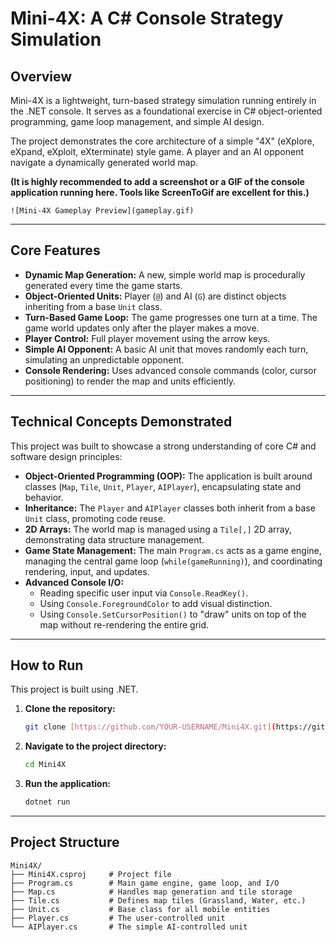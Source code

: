 # Mini-4X: A C# Console Strategy Simulation

## Overview

Mini-4X is a lightweight, turn-based strategy simulation running entirely in the .NET console. It serves as a foundational exercise in C# object-oriented programming, game loop management, and simple AI design.

The project demonstrates the core architecture of a simple "4X" (eXplore, eXpand, eXploit, eXterminate) style game. A player and an AI opponent navigate a dynamically generated world map.

**(It is highly recommended to add a screenshot or a GIF of the console application running here. Tools like ScreenToGif are excellent for this.)**

`![Mini-4X Gameplay Preview](gameplay.gif)`

---

## Core Features

* **Dynamic Map Generation:** A new, simple world map is procedurally generated every time the game starts.
* **Object-Oriented Units:** Player (`@`) and AI (`G`) are distinct objects inheriting from a base `Unit` class.
* **Turn-Based Game Loop:** The game progresses one turn at a time. The game world updates only after the player makes a move.
* **Player Control:** Full player movement using the arrow keys.
* **Simple AI Opponent:** A basic AI unit that moves randomly each turn, simulating an unpredictable opponent.
* **Console Rendering:** Uses advanced console commands (color, cursor positioning) to render the map and units efficiently.

---

## Technical Concepts Demonstrated

This project was built to showcase a strong understanding of core C# and software design principles:

* **Object-Oriented Programming (OOP):** The application is built around classes (`Map`, `Tile`, `Unit`, `Player`, `AIPlayer`), encapsulating state and behavior.
* **Inheritance:** The `Player` and `AIPlayer` classes both inherit from a base `Unit` class, promoting code reuse.
* **2D Arrays:** The world map is managed using a `Tile[,]` 2D array, demonstrating data structure management.
* **Game State Management:** The main `Program.cs` acts as a game engine, managing the central game loop (`while(gameRunning)`), and coordinating rendering, input, and updates.
* **Advanced Console I/O:**
    * Reading specific user input via `Console.ReadKey()`.
    * Using `Console.ForegroundColor` to add visual distinction.
    * Using `Console.SetCursorPosition()` to "draw" units on top of the map without re-rendering the entire grid.

---

## How to Run

This project is built using .NET.

1.  **Clone the repository:**
    ```sh
    git clone [https://github.com/YOUR-USERNAME/Mini4X.git](https://github.com/YOUR-USERNAME/Mini4X.git)
    ```

2.  **Navigate to the project directory:**
    ```sh
    cd Mini4X
    ```

3.  **Run the application:**
    ```sh
    dotnet run
    ```

---

## Project Structure

```
Mini4X/
├── Mini4X.csproj     # Project file
├── Program.cs        # Main game engine, game loop, and I/O
├── Map.cs            # Handles map generation and tile storage
├── Tile.cs           # Defines map tiles (Grassland, Water, etc.)
├── Unit.cs           # Base class for all mobile entities
├── Player.cs         # The user-controlled unit
└── AIPlayer.cs       # The simple AI-controlled unit
```
